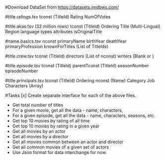 
#Download DataSet from https://datasets.imdbws.com/

#title.ratings.tsv
tconst (TitleId)
Rating
NumOfVotes

#title.akas.tsv (32 million rows)
tconst (TitleId)
Ordering
Title (Multi-Lingual)
Region
language
types
attributes
isOriginalTitle

#name.basics.tsv
nconst
primaryName
birthYear
deathYear
primaryProfession
knownForTitles (List of TitleIds)

#title.crew.tsv
tconst (TitleId)
directors (List of nconst)
writers (Blank or )

#title.episode.tsv
tconst (TitleId)
parentTconst (TitleId)
seasonNumber
episodeNumber

#title.principals.tsv
tconst (TitleId)
Ordering
nconst (Name)
Category
Job
Characters (Array)

#Tasks
[x] Create separate interface for each of the above files. 
* Get total number of titles
* For a given movie, get all the data - name, characters,
* For a given episode, get all the data - name, characters, seasons, etc. 
* Get top 10 movies by rating of all time
* Get top 10 movies by rating in a given year
* Get all movies by an actor
* Get all movies by a director
* Get all movies common between an actor and director
* Get all common movies of a given set of actors
* Use Json format for data interchange for now.
